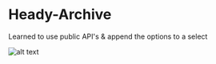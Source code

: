 # Heady-Archive
Learned to use public API's &amp; append the options to a select 

![alt text](https://i.imgur.com/KryP2sh.jpg)
